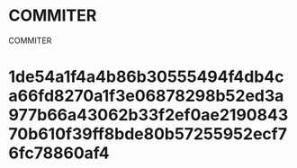 # COMMITER
COMMITER






# 1de54a1f4a4b86b30555494f4db4ca66fd8270a1f3e06878298b52ed3a977b66a43062b33f2ef0ae219084370b610f39ff8bde80b57255952ecf76fc78860af4
